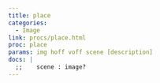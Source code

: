 ```yaml
---
title: place
categories: 
  - Image
link: procs/place.html
proc: place
params: img hoff voff scene [description]
docs: |
  ;;    scene : image?
---
```


